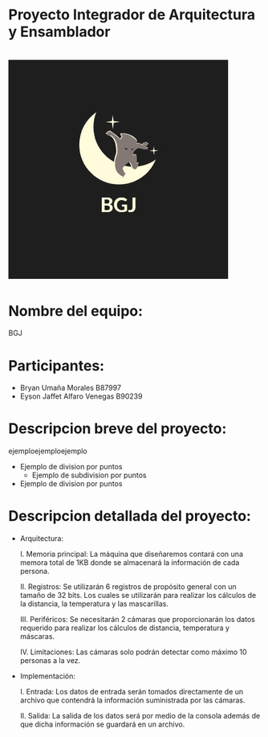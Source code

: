 # Proyecto Integrador de Arquitectura	y	Ensamblador

![Banner](logo.jpeg?raw=true)
=====

Nombre del equipo: 
=====
BGJ

Participantes: 
=====
* Bryan Umaña Morales B87997
* Eyson Jaffet Alfaro Venegas B90239

Descripcion breve del proyecto:
=====
ejemploejemploejemplo

* Ejemplo de division por puntos
    *  Ejemplo de subdivision por puntos
*  Ejemplo de division por puntos



Descripcion detallada del proyecto:
=====
* Arquitectura:

   I.	Memoria principal: La máquina que diseñaremos contará con una memora total de 1KB donde se almacenará la información de cada persona.

   II.	Registros: Se utilizarán 6 registros de propósito general con un tamaño de 32 bits. Los cuales se utilizarán para realizar los cálculos de la distancia, la temperatura y las mascarillas.

   III.	Periféricos: Se necesitarán 2 cámaras que proporcionarán los datos requerido para realizar los cálculos de distancia, temperatura y máscaras.

   IV.	Limitaciones: Las cámaras solo podrán detectar como máximo 10 personas a la vez. 

* Implementación:

   I.	Entrada: Los datos de entrada serán tomados directamente de un archivo que contendrá la información suministrada por las cámaras.

   II.	Salida: La salida de los datos será por medio de la consola además de que dicha información se guardará en un archivo.

